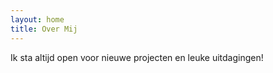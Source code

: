 ```yaml
---
layout: home
title: Over Mij
---
```


Ik sta altijd open voor nieuwe projecten en leuke uitdagingen!



